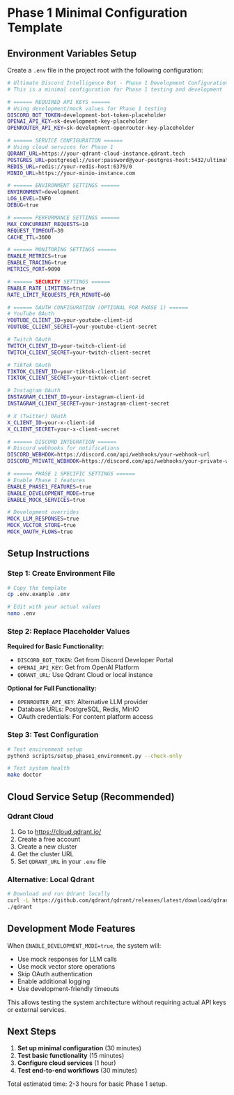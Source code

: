 # Phase 1 Minimal Configuration Template

## Environment Variables Setup

Create a `.env` file in the project root with the following configuration:

```bash
# Ultimate Discord Intelligence Bot - Phase 1 Development Configuration
# This is a minimal configuration for Phase 1 testing and development

# ====== REQUIRED API KEYS ======
# Using development/mock values for Phase 1 testing
DISCORD_BOT_TOKEN=development-bot-token-placeholder
OPENAI_API_KEY=sk-development-key-placeholder
OPENROUTER_API_KEY=sk-development-openrouter-key-placeholder

# ====== SERVICE CONFIGURATION ======
# Using cloud services for Phase 1
QDRANT_URL=https://your-qdrant-cloud-instance.qdrant.tech
POSTGRES_URL=postgresql://user:password@your-postgres-host:5432/ultimate_discord_intelligence_bot
REDIS_URL=redis://your-redis-host:6379/0
MINIO_URL=https://your-minio-instance.com

# ====== ENVIRONMENT SETTINGS ======
ENVIRONMENT=development
LOG_LEVEL=INFO
DEBUG=true

# ====== PERFORMANCE SETTINGS ======
MAX_CONCURRENT_REQUESTS=10
REQUEST_TIMEOUT=30
CACHE_TTL=3600

# ====== MONITORING SETTINGS ======
ENABLE_METRICS=true
ENABLE_TRACING=true
METRICS_PORT=9090

# ====== SECURITY SETTINGS ======
ENABLE_RATE_LIMITING=true
RATE_LIMIT_REQUESTS_PER_MINUTE=60

# ====== OAUTH CONFIGURATION (OPTIONAL FOR PHASE 1) ======
# YouTube OAuth
YOUTUBE_CLIENT_ID=your-youtube-client-id
YOUTUBE_CLIENT_SECRET=your-youtube-client-secret

# Twitch OAuth
TWITCH_CLIENT_ID=your-twitch-client-id
TWITCH_CLIENT_SECRET=your-twitch-client-secret

# TikTok OAuth
TIKTOK_CLIENT_ID=your-tiktok-client-id
TIKTOK_CLIENT_SECRET=your-tiktok-client-secret

# Instagram OAuth
INSTAGRAM_CLIENT_ID=your-instagram-client-id
INSTAGRAM_CLIENT_SECRET=your-instagram-client-secret

# X (Twitter) OAuth
X_CLIENT_ID=your-x-client-id
X_CLIENT_SECRET=your-x-client-secret

# ====== DISCORD INTEGRATION ======
# Discord webhooks for notifications
DISCORD_WEBHOOK=https://discord.com/api/webhooks/your-webhook-url
DISCORD_PRIVATE_WEBHOOK=https://discord.com/api/webhooks/your-private-webhook-url

# ====== PHASE 1 SPECIFIC SETTINGS ======
# Enable Phase 1 features
ENABLE_PHASE1_FEATURES=true
ENABLE_DEVELOPMENT_MODE=true
ENABLE_MOCK_SERVICES=true

# Development overrides
MOCK_LLM_RESPONSES=true
MOCK_VECTOR_STORE=true
MOCK_OAUTH_FLOWS=true
```

## Setup Instructions

### Step 1: Create Environment File

```bash
# Copy the template
cp .env.example .env

# Edit with your actual values
nano .env
```

### Step 2: Replace Placeholder Values

**Required for Basic Functionality:**

- `DISCORD_BOT_TOKEN`: Get from Discord Developer Portal
- `OPENAI_API_KEY`: Get from OpenAI Platform
- `QDRANT_URL`: Use Qdrant Cloud or local instance

**Optional for Full Functionality:**

- `OPENROUTER_API_KEY`: Alternative LLM provider
- Database URLs: PostgreSQL, Redis, MinIO
- OAuth credentials: For content platform access

### Step 3: Test Configuration

```bash
# Test environment setup
python3 scripts/setup_phase1_environment.py --check-only

# Test system health
make doctor
```

## Cloud Service Setup (Recommended)

### Qdrant Cloud

1. Go to <https://cloud.qdrant.io/>
2. Create a free account
3. Create a new cluster
4. Get the cluster URL
5. Set `QDRANT_URL` in your `.env` file

### Alternative: Local Qdrant

```bash
# Download and run Qdrant locally
curl -L https://github.com/qdrant/qdrant/releases/latest/download/qdrant-x86_64-unknown-linux-gnu.tar.gz | tar xz
./qdrant
```

## Development Mode Features

When `ENABLE_DEVELOPMENT_MODE=true`, the system will:

- Use mock responses for LLM calls
- Use mock vector store operations
- Skip OAuth authentication
- Enable additional logging
- Use development-friendly timeouts

This allows testing the system architecture without requiring actual API keys or external services.

## Next Steps

1. **Set up minimal configuration** (30 minutes)
2. **Test basic functionality** (15 minutes)
3. **Configure cloud services** (1 hour)
4. **Test end-to-end workflows** (30 minutes)

Total estimated time: 2-3 hours for basic Phase 1 setup.
